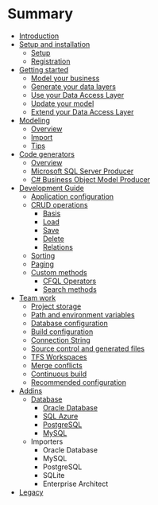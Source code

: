 # Summary

* [Introduction](README.md)
* [Setup and installation](setup_and_installation.md)
   * [Setup](setup-and-installation/setup.md)
   * [Registration](setup-and-installation/registration.md)
* [Getting started](getting_started.md)
   * [Model your business](getting-started/model_your_business.md)
   * [Generate your data layers](getting-started/generate_your_data_layers.md)
   * [Use your Data Access Layer](getting-started/use_your_data_access_layer.md)
   * [Update your model](getting-started/update_your_model.md)
   * [Extend your Data Access Layer](getting-started/extend_your_data_access_layer.md)
* [Modeling](modeling.md)
   * [Overview](modeling/overview.md)
   * [Import](modeling/import.md)
   * [Tips](modeling/tips.md)
* [Code generators](code_generators.md)
   * [Overview](code-generators/overview.md)
   * [Microsoft SQL Server Producer](code-generators/microsoft_sql_server_code_generator.md)
   * [C# Business Object Model Producer](code-generators/c_business_object_model_generator.md)
* [Development Guide](development_guide.md)
   * [Application configuration](development-guide/application_configuration.md)
   * [CRUD operations](development-guide/crud_operations.md)
       * [Basis](development-guide/basis.md)
       * [Load](development-guide/load.md)
       * [Save](development-guide/save.md)
       * [Delete](development-guide/delete.md)
       * [Relations](development-guide/relations.md)
   * [Sorting](development-guide/sorting.md)
   * [Paging](development-guide/paging.md)
   * [Custom methods](development-guide/custom_methods.md)
       * [CFQL Operators](development-guide/cfql-operators.md)
       * [Search methods](development-guide/search_methods.md)
* [Team work](team_work.md)
   * [Project storage](team-work/project_storage.md)
   * [Path and environment variables](team-work/path_and_environment_variables.md)
   * [Database configuration](team-work/database_configuration.md)
   * [Build configuration](team-work/build_configuration.md)
   * [Connection String](team-work/connection_string.md)
   * [Source control and generated files](team-work/source_control_and_generated_files.md)
   * [TFS Workspaces](team-work/tfs_workspaces.md)
   * [Merge conflicts](team-work/merge_conflicts.md)
   * [Continuous build](team-work/continuous_build.md)
   * [Recommended configuration](team-work/recommended_configuration.md)
* [Addins](addins.md)
   * [Database](addins/database.md)
       * [Oracle Database](addins/oracle_database.md)
       * [SQL Azure](addins/sql_azure.md)
       * [PostgreSQL](addins/postgresql.md)
       * [MySQL](addins/mysql.md)
   * Importers
       * Oracle Database
       * MySQL
       * PostgreSQL
       * SQLite
       * Enterprise Architect
* [Legacy](legacy.md)

